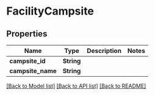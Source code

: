 # FacilityCampsite

## Properties
Name | Type | Description | Notes
------------ | ------------- | ------------- | -------------
**campsite_id** | **String** |  | 
**campsite_name** | **String** |  | 

[[Back to Model list]](../README.md#documentation-for-models) [[Back to API list]](../README.md#documentation-for-api-endpoints) [[Back to README]](../README.md)


